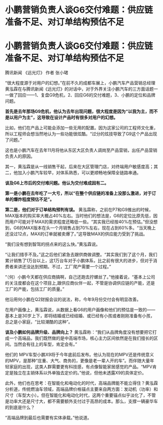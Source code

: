 # 小鹏营销负责人谈G6交付难题：供应链准备不足、对订单结构预估不足

# 小鹏营销负责人谈G6交付难题：供应链准备不足、对订单结构预估不足

腾讯新闻 《远光灯》 作者 张小珺

“很大程度源于对用户的幻想。”在前不久的成都车展上，小鹏汽车产品营销总经理黄泓霖在与腾讯新闻《远光灯》的对话中，对于外界关注小鹏汽车的三方面话题一一做了回应——1、复盘G9危机，2、回应G6的交付难题，3、小鹏的定位和品牌问题。

**首先是去年那场G9危机，他认为去年出现问题，很大程度是因为“以我为主，而不是以用户为主”，这导致在设计产品时有很多对用户的幻想。**

比如，他们在产品上可能会添加一些无用的配置。因为这家公司的工程师文化重，所以工程师会想当然地认为一些功能很炫酷。“过分的炫技导致了G9这个产品出现了问题。”

这也是小鹏汽车在去年11月将他从东区大区负责人调岗至产品营销，出任产品营销负责人的原因。

其一，黄泓霖是从一线销售干起，后来在大区管理门店，对终端用户敏感度高；其二，他加入小鹏汽车较早，对体系熟悉，可以更顺畅地保障全链路串通。

**谈及G6上市后的交付难问题。他认为交付难成因有二。**

**第一是小鹏在去年吃了一大亏，所以“在整个供应链的准备上没那么激进，对于订单的爆炸程度预估不足”。**

**第二是，他们对于订单结构预判有误。**
黄泓霖称，之前在P7和G9推出的时候，MAX版本的购买率大概占40%左右。当时他们的想法是，G6的定位比原先低，因而用户可能对于MAX的需求程度还略低一些。“其实我已经按40%在预估。”但没想到，G6的MAX版本在头一个月销售占到70%左右，现在占到60%多。“当天晚上还没过12点，MAX的订单就被卖爆了。”这导致MAX的供应能力受到了挑战。

“我们没有想到智驾的拐点来的这么快。”黄泓霖说。

“让我们措手不及。”这之后他们紧急去跟供商做调整。“其实我们到了这个月，我们累计销售了1万台以上，这1万台车对于小鹏体系，比之前有很大的进步，但对于消费者来讲还没达到预期。不过，工厂爬产需要一个过程。”

“（何）小鹏今天都在供应商搞啊，自己还跑去拧螺丝了。”他接着说，“基本上公司的关注度都会在这个项目上,跟供应商伙伴一起，不管是协调供应链的产能，还是工厂的产能，包括工厂的质量。”

他沿用何小鹏在Q2财报会议的说法，称，今年9月份交付会有明显改善。

在用户画像上，黄泓霖说，从数据上看G6的用户画像和他们的预估是一致的——基本上是30岁上下，即将结婚或已经结婚、或已经有小孩或者刚刚准备有小孩，总之是小家庭，“比较潮酷的这种”。

**谈及小鹏如何品牌升级、品牌向上？**
黄泓霖称：“我们从品牌角度没有想要把它打成一个高端品，我们既然做的是中高端市场，核心主力区间依然是在我们擅长的区间。当然会有往上的车型，肯定会有。”

他们的
MPV车型小鹏X9将于今年底前后发布。他认为现在的MPV还是传统意义的MPV，是那种“庄重、大气、商务的，更像是老一辈人开的车”。而伴随大量年轻家庭的出现，这类人群需要更有科技感，有点像智能家居感觉的产品。“MPV肯定是独立在主销体系以外单独去定价的。”他说，但他未透露X9的具体定价。

此外，他们也在思考：在智能化和电动化的时代，高端品牌能不能立得住？黄泓霖分析道，传统燃油车领域，高端品牌价格锚点主要来自两方面：发动机（功率）和尺寸（车型大小）。但在智能化和电动化时代，这两个重要锚点似乎淡化了，不管是功率大还是尺寸大，都不需要额外支付过于高昂的成本。那么，支撑一辆豪华车的到底是什么？

“高端品牌到最后也需要有实体承载。”他说道。

